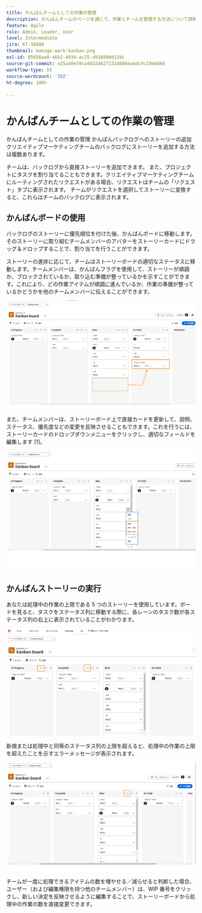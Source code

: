 ```yaml
---
title: かんばんチームとしての作業の管理
description: かんばんチームのページを通じて、作業とチームを管理する方法について説明します。
feature: Agile
role: Admin, Leader, User
level: Intermediate
jira: KT-10888
thumbnail: manage-work-kanban.png
exl-id: 05656ae0-46b2-4034-ac25-d936090d134c
source-git-commit: a25a49e59ca483246271214886ea4dc9c10e8d66
workflow-type: ht
source-wordcount: '392'
ht-degree: 100%

---
```


# かんばんチームとしての作業の管理

かんばんチームとしての作業の管理
かんばんバックログへのストーリーの追加
クリエイティブマーケティングチームのバックログにストーリーを追加する方法は複数あります。

チームは、バックログから直接ストーリーを追加できます。
また、プロジェクトにタスクを割り当てることもできます。クリエイティブマーケティングチームにルーティングされたリクエストがある場合、リクエストはチームの「リクエスト」タブに表示されます。 チームがリクエストを選択してストーリーに変換すると、これらはチームのバックログに表示されます。


## かんばんボードの使用

バックログのストーリーに優先順位を付けた後、かんばんボードに移動します。そのストーリーに取り組むチームメンバーのアバターをストーリーカードにドラッグ＆ドロップすることで、割り当てを行うことができます。


ストーリーの進捗に応じて、チームはストーリーボードの適切なステータスに移動します。チームメンバーは、かんばんフラグを使用して、ストーリーが順調か、ブロックされているか、取り込む準備が整っているかを示すことができます。これにより、どの作業アイテムが順調に進んでいるか、作業の準備が整っているかどうかを他のチームメンバーに伝えることができます。

![かんばんカード](assets/kanban-01.png)

また、チームメンバーは、ストーリーボード上で直接カードを更新して、説明、ステータス、優先度などの変更を反映させることもできます。これを行うには、ストーリーカードのドロップダウンメニューをクリックし、適切なフィールドを編集します [1]。

![かんばんカードのステータス](assets/kanban-02.png)

## かんばんストーリーの実行

あなたは処理中の作業の上限である 5 つのストーリーを使用しています。ボードを見ると、タスクをステータス列に移動する際に、各レーンのタスク数が各ステータス列の右上に表示されていることがわかります。

![かんばんの WIP 制限](assets/kanban-03.png)

新規または処理中と同等のステータス列の上限を超えると、処理中の作業の上限を超えたことを示すエラーメッセージが表示されます。

![WIP 制限の超過](assets/kanban-04.png)

チームが一度に処理できるアイテムの数を増やせる／減らせると判断した場合、ユーザー（および編集権限を持つ他のチームメンバー）は、WIP 番号をクリックし、新しい決定を反映させるように編集することで、ストーリーボードから処理中の作業の数を直接変更できます。
